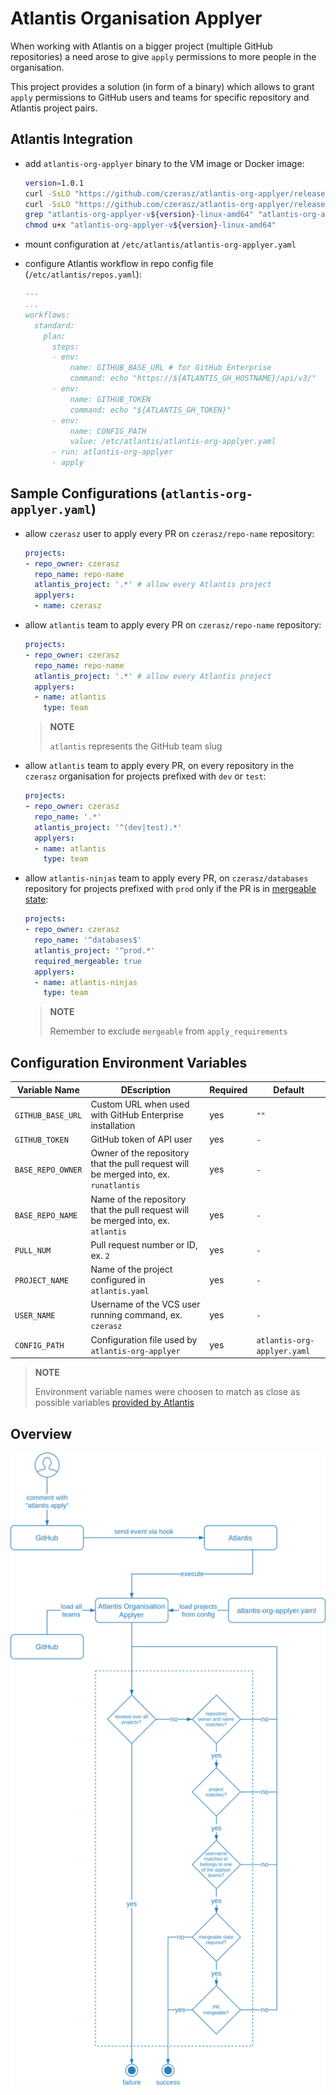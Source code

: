 # Atlantis Organisation Applyer

When working with Atlantis on a bigger project (multiple GitHub repositories) a need arose to give `apply` permissions to more people in the organisation.

This project provides a solution (in form of a binary) which allows to grant `apply` permissions to GitHub users and teams for specific repository and Atlantis project pairs.

## Atlantis Integration

- add `atlantis-org-applyer` binary to the VM image or Docker image:

  ```bash
  version=1.0.1
  curl -SsLO "https://github.com/czerasz/atlantis-org-applyer/releases/download/v${version}/atlantis-org-applyer-v${version}-linux-amd64"
  curl -SsLO "https://github.com/czerasz/atlantis-org-applyer/releases/download/v${version}/atlantis-org-applyer-v${version}.sha256sum"
  grep "atlantis-org-applyer-v${version}-linux-amd64" "atlantis-org-applyer-v${version}.sha256sum" | sha256sum -c
  chmod u+x "atlantis-org-applyer-v${version}-linux-amd64"
  ```

- mount configuration at `/etc/atlantis/atlantis-org-applyer.yaml`

- configure Atlantis workflow in repo config file (`/etc/atlantis/repos.yaml`):

  ```yaml
  ---
  ...
  workflows:
    standard:
      plan:
        steps:
        - env:
            name: GITHUB_BASE_URL # for GitHub Enterprise
            command: echo "https://${ATLANTIS_GH_HOSTNAME}/api/v3/"
        - env:
            name: GITHUB_TOKEN
            command: echo "${ATLANTIS_GH_TOKEN}"
        - env:
            name: CONFIG_PATH
            value: /etc/atlantis/atlantis-org-applyer.yaml
        - run: atlantis-org-applyer
        - apply
  ```

## Sample Configurations (`atlantis-org-applyer.yaml`)

- allow `czerasz` user to apply every PR on `czerasz/repo-name` repository:

  ```yaml
  projects:
  - repo_owner: czerasz
    repo_name: repo-name
    atlantis_project: '.*' # allow every Atlantis project
    applyers:
    - name: czerasz
  ```

- allow `atlantis` team to apply every PR on `czerasz/repo-name` repository:

  ```yaml
  projects:
  - repo_owner: czerasz
    repo_name: repo-name
    atlantis_project: '.*' # allow every Atlantis project
    applyers:
    - name: atlantis
      type: team
  ```

  > **NOTE**
  >
  > `atlantis` represents the GitHub team slug

- allow `atlantis` team to apply every PR, on every repository in the `czerasz` organisation for projects prefixed with `dev` or `test`:

  ```yaml
  projects:
  - repo_owner: czerasz
    repo_name: '.*'
    atlantis_project: '^(dev|test).*'
    applyers:
    - name: atlantis
      type: team
  ```

- allow `atlantis-ninjas` team to apply every PR, on `czerasz/databases` repository for projects prefixed with `prod` only if the PR is in [mergeable state](https://www.runatlantis.io/docs/server-side-repo-config.html#requiring-pr-is-mergeable-before-apply):

  ```yaml
  projects:
  - repo_owner: czerasz
    repo_name: '^databases$'
    atlantis_project: '^prod.*'
    required_mergeable: true
    applyers:
    - name: atlantis-ninjas
      type: team
  ```

  > **NOTE**
  >
  > Remember to exclude `mergeable` from `apply_requirements`

## Configuration Environment Variables

| Variable Name | DEscription | Required | Default |
| --- | --- | -- | --- |
| `GITHUB_BASE_URL` | Custom URL when used with GitHub Enterprise installation | yes | `""` |
| `GITHUB_TOKEN` | GitHub token of API user | yes | `-` |
| `BASE_REPO_OWNER` | Owner of the repository that the pull request will be merged into, ex. `runatlantis` | yes | `-` |
| `BASE_REPO_NAME` | Name of the repository that the pull request will be merged into, ex. `atlantis` | yes | `-` |
| `PULL_NUM` | Pull request number or ID, ex. `2` | yes | `-` |
| `PROJECT_NAME` | Name of the project configured in `atlantis.yaml` | yes | `-` |
| `USER_NAME` | Username of the VCS user running command, ex. `czerasz` | yes | `-` |
| `CONFIG_PATH` | Configuration file used by `atlantis-org-applyer` | yes | `atlantis-org-applyer.yaml` |

> **NOTE**
>
> Environment variable names were choosen to match as close as possible variables [provided by Atlantis](https://www.runatlantis.io/docs/custom-workflows.html#reference)

## Overview

![Overview](./docs/img/atlantis-org-applyer.png "Overview")
